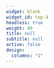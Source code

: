 ```yaml
---
widget: blank
widget_id: top-4
headless: true
weight: 40
title: null
subtitle: null
active: false
design:
  columns: "1"
---
```

<!---
{{% cta cta_link="./people/" cta_text="Meet the team →" %}}
--->